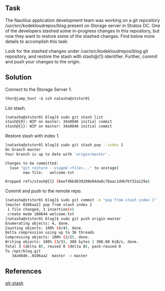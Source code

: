 ## Task

The Nautilus application development team was working on a git repository /usr/src/kodekloudrepos/blog present on Storage server in Stratos DC. One of the developers stashed some in-progress changes in this repository, but now they want to restore some of the stashed changes. Find below more details to accomplish this task:

Look for the stashed changes under /usr/src/kodekloudrepos/blog git repository, and restore the stash with stash@{1} identifier. Further, commit and push your changes to the origin.
## Solution

Connect to the Storage Server 1.

```sh
thor@jump_host ~$ ssh natasha@ststor01
```

List stash.

```sh
[natasha@ststor01 blog]$ sudo git stash list
stash@{0}: WIP on master: 34a9846 initial commit
stash@{1}: WIP on master: 34a9846 initial commit
```

Restore stash with index 1.

```sh
[natasha@ststor01 blog]$ sudo git stash pop --index 1
On branch master
Your branch is up to date with 'origin/master'.

Changes to be committed:
  (use "git restore --staged <file>..." to unstage)
        new file:   welcome.txt

Dropped refs/stash@{1} (6eefd6bd639280e04da8c70aac1d4b7bf32a129a)
```

Commit and push to the remote repo.

```sh
[natasha@ststor01 blog]$ sudo git commit -m "pop from stash index 1"
[master 0106aa2] pop from stash index 1
 1 file changed, 1 insertion(+)
 create mode 100644 welcome.txt
[natasha@ststor01 blog]$ sudo git push origin master
Enumerating objects: 4, done.
Counting objects: 100% (4/4), done.
Delta compression using up to 36 threads
Compressing objects: 100% (2/2), done.
Writing objects: 100% (3/3), 308 bytes | 308.00 KiB/s, done.
Total 3 (delta 0), reused 0 (delta 0), pack-reused 0
To /opt/blog.git
   34a9846..0106aa2  master -> master
```

## References

[git-stash](https://git-scm.com/docs/git-stash)
